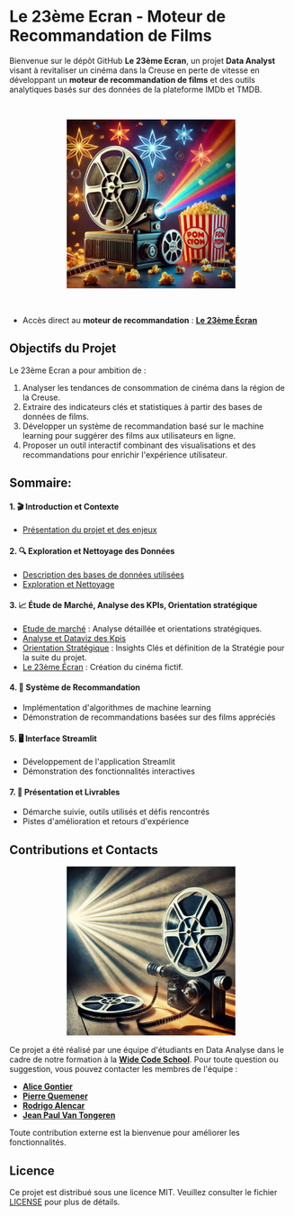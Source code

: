 # Le 23ème Ecran - Moteur de Recommandation de Films
Bienvenue sur le dépôt GitHub **Le 23ème Ecran**, un projet **Data Analyst** visant à revitaliser un cinéma dans la Creuse en perte de vitesse en développant un **moteur de recommandation de films** et des outils analytiques basés sur des données de la plateforme IMDb et TMDB.

<br>
<p align="center">
  <img src="./donnees/images/IMG_0259.JPG" alt="Logo Cinéma" width="300">
</p>
<br>

- Accès direct au **moteur de recommandation** : **[Le 23ème Écran](https://movie-recommendation-project-wcs-bleu-sauvage.streamlit.app/)**

## Objectifs du Projet

Le 23ème Ecran a pour ambition de :

1. Analyser les tendances de consommation de cinéma dans la région de la Creuse.
2. Extraire des indicateurs clés et statistiques à partir des bases de données de films.
3. Développer un système de recommandation basé sur le machine learning pour suggérer des films aux utilisateurs en ligne.
4. Proposer un outil interactif combinant des visualisations et des recommandations pour enrichir l'expérience utilisateur.

## Sommaire:

#### 1. 🎬 Introduction et Contexte
   - [Présentation du projet et des enjeux](./donnees/md/projet_enjeux.md)

#### 2. 🔍 Exploration et Nettoyage des Données
   - [Description des bases de données utilisées](./donnees/md/description_bdd.md)
   - [Exploration et Nettoyage](./donnees/md/intro_bdd.md)

#### 3. 📈 Étude de Marché, Analyse des KPIs, Orientation stratégique
   - [Etude de marché](/donnees/md/etude_de_marche.md) : Analyse détaillée et orientations stratégiques.
   - [Analyse et Dataviz des Kpis](./donnees/md/analyse_kpi.md)
   - [Orientation Stratégique](/donnees/md/axes_strategiques.md) : Insights Clés et définition de la Stratégie pour la suite du projet.
   - [Le 23ème Écran](./donnees/md/le_23eme_ecran_identite.md) : Création du cinéma fictif.

#### 4. 🤖 Système de Recommandation
   - Implémentation d'algorithmes de machine learning
   - Démonstration de recommandations basées sur des films appréciés

#### 5. 🖥️ Interface Streamlit
   - Développement de l'application Streamlit
   - Démonstration des fonctionnalités interactives

#### 7. 📑 Présentation et Livrables
   - Démarche suivie, outils utilisés et défis rencontrés
   - Pistes d'amélioration et retours d'expérience

## Contributions et Contacts

<p align="center">
  <img src="./donnees/images/IMG_0256.JPG?raw=true" alt="Logo Cinéma" width="300">
</p>

Ce projet a été réalisé par une équipe d'étudiants en Data Analyse dans le cadre de notre formation à la **[Wide Code School](https://www.wildcodeschool.com/)**. Pour toute question ou suggestion, vous pouvez contacter les membres de l'équipe :

- **[Alice Gontier](https://github.com/aliceaupaysdesdata)**
- **[Pierre Quemener](https://github.com/Pierre-Q)** 
- **[Rodrigo Alencar](https://github.com/hawdgeal)** 
- **[Jean Paul Van Tongeren](https://github.com/jpvt-data)**

Toute contribution externe est la bienvenue pour améliorer les fonctionnalités.

## Licence
Ce projet est distribué sous une licence MIT. Veuillez consulter le fichier [LICENSE](LICENSE) pour plus de détails.
